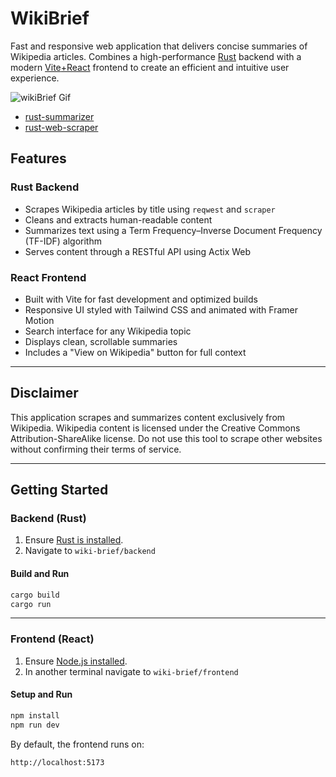 # WikiBrief

Fast and responsive web application that delivers concise summaries of Wikipedia articles. Combines a high-performance [Rust](https://www.rust-lang.org/) backend with a modern [Vite](https://vitejs.dev/)[+]()[React](https://react.dev/) frontend to create an efficient and intuitive user experience.

![wikiBrief Gif](assets/wikiBrief.gif)

- [rust-summarizer](https://github.com/GabeRobison/rust-summarizer)
- [rust-web-scraper](https://github.com/GabeRobison/rust-web-scraper)

## Features

### Rust Backend

- Scrapes Wikipedia articles by title using `reqwest` and `scraper`
- Cleans and extracts human-readable content
- Summarizes text using a Term Frequency–Inverse Document Frequency (TF-IDF) algorithm
- Serves content through a RESTful API using Actix Web

### React Frontend

- Built with Vite for fast development and optimized builds
- Responsive UI styled with Tailwind CSS and animated with Framer Motion
- Search interface for any Wikipedia topic
- Displays clean, scrollable summaries
- Includes a "View on Wikipedia" button for full context

---

## Disclaimer

This application scrapes and summarizes content exclusively from Wikipedia. Wikipedia content is licensed under the Creative Commons Attribution-ShareAlike license. Do not use this tool to scrape other websites without confirming their terms of service.

---

## Getting Started

### Backend (Rust)

1. Ensure [Rust is installed](https://www.rust-lang.org/tools/install).
2. Navigate to `wiki-brief/backend`

#### Build and Run

```bash
cargo build
cargo run
```

---

### Frontend (React)

1. Ensure [Node.js installed](https://nodejs.org/en).
2. In another terminal navigate to `wiki-brief/frontend`

#### Setup and Run

```bash
npm install
npm run dev
```

By default, the frontend runs on:

```
http://localhost:5173
```
